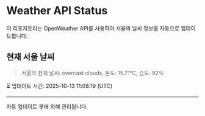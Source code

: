 
# Weather API Status

이 리포지토리는 OpenWeather API를 사용하여 서울의 날씨 정보를 자동으로 업데이트합니다.

## 현재 서울 날씨
> 서울의 현재 날씨: overcast clouds, 온도: 15.71°C, 습도: 92%

⏳ 업데이트 시간: 2025-10-13 11:08:19 (UTC)

---
자동 업데이트 봇에 의해 관리됩니다.
